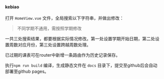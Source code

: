 #### kebiao

打开 `HomeView.vue` 文件，全局搜索以下字符串，并做出修改：

> 不同学期不通用，需按照学期修改


一共三处搜索结果，都要根据实际情况修改。第一处设置学期开始日期，第二处设置周数对应月份，第三处设置跨越周数处理。

已过期的课表可在router中新增一条路由作为历史记录保存。

执行`npm run build` 编译，生成静态文件在 `docs` 目录下，提交至github后会自动部署至github pages。